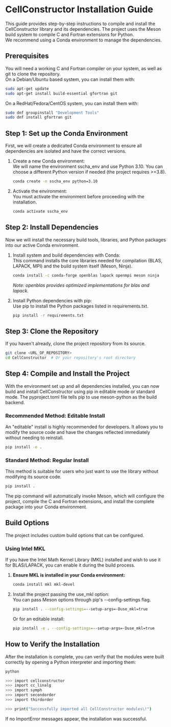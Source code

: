 # **CellConstructor Installation Guide**

This guide provides step-by-step instructions to compile and install the CellConstructor library and its dependencies. The project uses the Meson build system to compile C and Fortran extensions for Python.  
We recommend using a Conda environment to manage the dependencies.

## **Prerequisites**

You will need a working C and Fortran compiler on your system, as well as git to clone the repository.  
On a Debian/Ubuntu based system, you can install them with:
```bash
sudo apt-get update  
sudo apt-get install build-essential gfortran git
```

On a RedHat/Fedora/CentOS system, you can install them with:  
```bash
sudo dnf groupinstall "Development Tools"  
sudo dnf install gfortran git
```

## **Step 1: Set up the Conda Environment**

First, we will create a dedicated Conda environment to ensure all dependencies are isolated and have the correct versions.

1. Create a new Conda environment:  
   We will name the environment sscha\_env and use Python 3.10. You can choose a different Python version if needed (the project requires \>=3.8).
   ```bash  
   conda create -n sscha_env python=3.10
   ```

2. Activate the environment:  
   You must activate the environment before proceeding with the installation.
   ```bash  
   conda activate sscha_env
   ```

## **Step 2: Install Dependencies**

Now we will install the necessary build tools, libraries, and Python packages into our active Conda environment.

1. Install system and build dependencies with Conda:  
   This command installs the core libraries needed for compilation (BLAS, LAPACK, MPI) and the build system itself (Meson, Ninja).
   ```bash  
   conda install -c conda-forge openblas lapack openmpi meson ninja
   ```

   *Note: openblas provides optimized implementations for blas and lapack.*  
2. Install Python dependencies with pip:  
   Use pip to install the Python packages listed in requirements.txt.
   ```bash  
   pip install -r requirements.txt
   ```

## **Step 3: Clone the Repository**

If you haven't already, clone the project repository from its source.
```bash
git clone <URL_OF_REPOSITORY>  
cd CellConstructor  # Or your repository's root directory
```

## **Step 4: Compile and Install the Project**

With the environment set up and all dependencies installed, you can now build and install CellConstructor using pip in editable mode or standard mode. The pyproject.toml file tells pip to use meson-python as the build backend.

### **Recommended Method: Editable Install**

An "editable" install is highly recommended for developers. It allows you to modify the source code and have the changes reflected immediately without needing to reinstall.
```bash  
pip install -e .
```

### **Standard Method: Regular Install**

This method is suitable for users who just want to use the library without modifying its source code.
```bash  
pip install .
```

The pip command will automatically invoke Meson, which will configure the project, compile the C and Fortran extensions, and install the complete package into your Conda environment.

## **Build Options**

The project includes custom build options that can be configured.

### **Using Intel MKL**

If you have the Intel Math Kernel Library (MKL) installed and wish to use it for BLAS/LAPACK, you can enable it during the build process.

1. **Ensure MKL is installed in your Conda environment:**  
   ```bash
   conda install mkl mkl-devel
   ```

2. Install the project passing the use\_mkl option:  
   You can pass Meson options through pip's \--config-settings flag.  
   ```bash
   pip install . --config-settings=--setup-args=-Duse_mkl=true
   ```

   Or for an editable install:  
   ```bash
   pip install -e . --config-settings=--setup-args=-Duse_mkl=true
   ```

## **How to Verify the Installation**

After the installation is complete, you can verify that the modules were built correctly by opening a Python interpreter and importing them:
```bash  
python

>>> import cellconstructor  
>>> import cc_linalg  
>>> import symph  
>>> import secondorder  
>>> import thirdorder

>>> print("Successfully imported all CellConstructor modules\!")
```

If no ImportError messages appear, the installation was successful.
